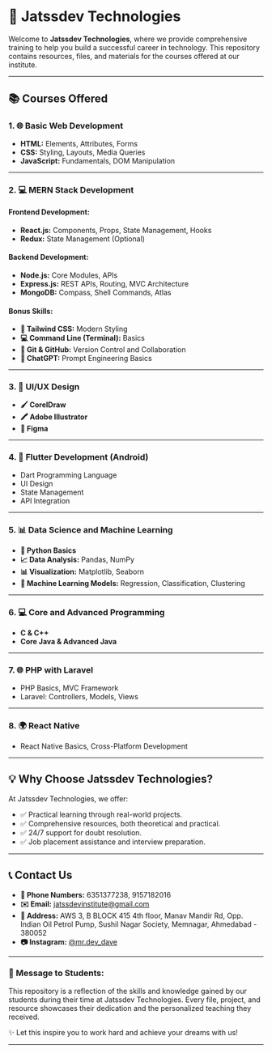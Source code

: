 # 🚀 Jatssdev Technologies  

Welcome to **Jatssdev Technologies**, where we provide comprehensive training to help you build a successful career in technology. This repository contains resources, files, and materials for the courses offered at our institute.  

---

## **📚 Courses Offered**  

### **1. 🌐 Basic Web Development**  
- **HTML:** Elements, Attributes, Forms  
- **CSS:** Styling, Layouts, Media Queries  
- **JavaScript:** Fundamentals, DOM Manipulation  

---

### **2. 💻 MERN Stack Development**  
#### **Frontend Development:**  
- **React.js:** Components, Props, State Management, Hooks  
- **Redux:** State Management (Optional)  

#### **Backend Development:**  
- **Node.js:** Core Modules, APIs  
- **Express.js:** REST APIs, Routing, MVC Architecture  
- **MongoDB:** Compass, Shell Commands, Atlas  

#### **Bonus Skills:**  
- **🎨 Tailwind CSS:** Modern Styling  
- **💻 Command Line (Terminal):** Basics  
- **🌟 Git & GitHub:** Version Control and Collaboration  
- **🤖 ChatGPT:** Prompt Engineering Basics  

---

### **3. 🎨 UI/UX Design**  
- **🖌️ CorelDraw**  
- **🖍️ Adobe Illustrator**  
- **📐 Figma**  

---

### **4. 📱 Flutter Development (Android)**  
- Dart Programming Language  
- UI Design  
- State Management  
- API Integration  

---

### **5. 📊 Data Science and Machine Learning**  
- **🐍 Python Basics**  
- **📈 Data Analysis:** Pandas, NumPy  
- **📊 Visualization:** Matplotlib, Seaborn  
- **🤖 Machine Learning Models:** Regression, Classification, Clustering  

---

### **6. 💻 Core and Advanced Programming**  
- **C & C++**  
- **Core Java & Advanced Java**  

---

### **7. 🌐 PHP with Laravel**  
- PHP Basics, MVC Framework  
- Laravel: Controllers, Models, Views  

---

### **8. 🌍 React Native**  
- React Native Basics, Cross-Platform Development  

---

## **💡 Why Choose Jatssdev Technologies?**  

At Jatssdev Technologies, we offer:  
- ✅ Practical learning through real-world projects.  
- ✅ Comprehensive resources, both theoretical and practical.  
- ✅ 24/7 support for doubt resolution.  
- ✅ Job placement assistance and interview preparation.  

---

## **📞 Contact Us**  

- **📱 Phone Numbers:** 6351377238, 9157182016  
- **✉️ Email:** jatssdevinstitute@gmail.com  
- **📍 Address:** AWS 3, B BLOCK 415 4th floor, Manav Mandir Rd, Opp. Indian Oil Petrol Pump, Sushil Nagar Society, Memnagar, Ahmedabad - 380052  
- **📷 Instagram:** [@mr.dev_dave](https://www.instagram.com/mr.dev_dave)  

---

### **💬 Message to Students:**  
This repository is a reflection of the skills and knowledge gained by our students during their time at Jatssdev Technologies. Every file, project, and resource showcases their dedication and the personalized teaching they received.  

✨ Let this inspire you to work hard and achieve your dreams with us!  

---
